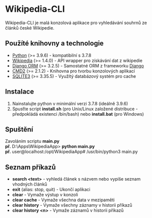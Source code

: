 # Wikipedia-CLI

Wikipedia-CLI je malá konzolová aplikace pro vyhledávání souhrnů ze článků české Wikipedie.

## Použíté knihovny a technologie
- [Python](https://www.python.org/) (>= 3.9.6) - kompatibilní s 3.7.8
- [Wikipedia](https://github.com/goldsmith/Wikipedia/) (>= 1.4.0) - API wrapper pro získávání dat z wikipedie
- [Django ORM](https://github.com/dancaron/Django-ORM) (>= 3.2.5) - Samostatné ORM z frameworku [Django](https://www.djangoproject.com/)
- [CMD2](https://github.com/python-cmd2/cmd2) (>= 2.1.2) - Knihovna pro tvorbu konzolových aplikací
- [SQLITE3](https://docs.python.org/3/library/sqlite3.html) (>= 3.35.5) - Využitý databázový systém pro cache

## Instalace
1. Nainstalujte python v minimální verzi 3.7.8 (ideálně 3.9.6)
2. Spusťte script **install.sh** (pro Unix/Linux založené distribuce - předpokládá existenci /bin/bash) nebo **install.bat** (pro Windows)

## Spuštění
Zavoláním scriptu **main.py**  
**př.** D:\Apps\WikipediaApp\> **python main.py**  
**př.** user@localhost:/opt/WikipediaApp# /usr/bin/python3 main.py   

## Seznam příkazů
- **search \<text\>** - vyhledá článek s názvem <text> nebo vypíše seznam vhodných článků  
- **exit** (alias: stop, quit) - Ukončí aplikaci  
- **clear** - Vymaže výstup v konzoli
- **clear cache** - Vymaže všechna data v mezipaměti
- **clear history** - Vymaže všechny záznamy v historii příkazů
- **clear history \<n\>** - Vymaže <n> záznamů v historii příkazů
